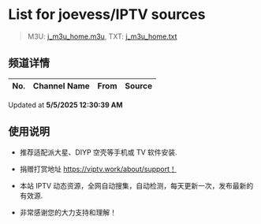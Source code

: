# List for **joevess/IPTV sources**

> M3U: [j_m3u_home.m3u](./j_m3u_home.m3u ), TXT: [j_m3u_home.txt](./txt/j_m3u_home.txt )

## 频道详情

| No. | Channel Name | From | Source |
| --- | ------------ | ---- | ------ |


Updated at **5/5/2025 12:30:39 AM**

## 使用说明

- 推荐适配派大星、DIYP 空壳等手机或 TV 软件安装.

- 捐赠打赏地址 <https://viptv.work/about/support！>

- 本站 IPTV 动态资源，全网自动搜集，自动检测，每天更新一次，发布最新的有效源.

- 非常感谢您的大力支持和理解！
